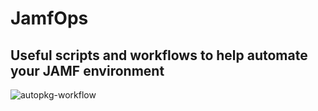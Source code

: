 # JamfOps
## Useful scripts and workflows to help automate your JAMF environment

![autopkg-workflow](https://user-images.githubusercontent.com/36998292/112185440-9987ad00-8bd6-11eb-9263-c896ad2eca54.jpeg)

